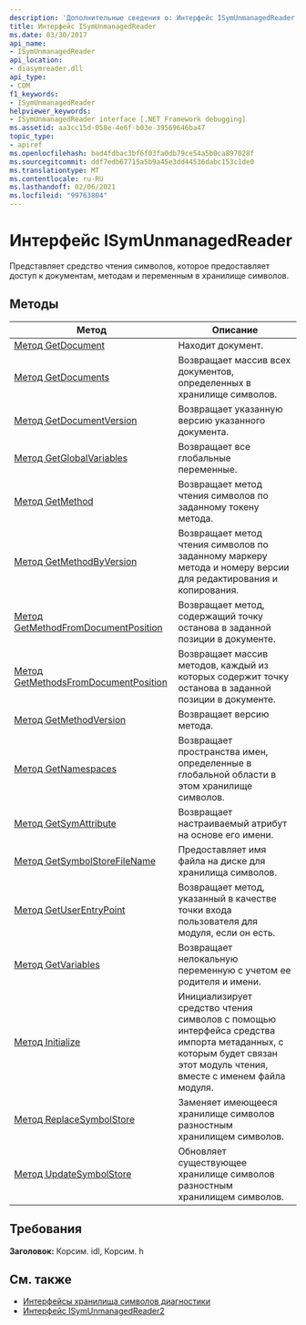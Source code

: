 ```yaml
---
description: 'Дополнительные сведения о: Интерфейс ISymUnmanagedReader'
title: Интерфейс ISymUnmanagedReader
ms.date: 03/30/2017
api_name:
- ISymUnmanagedReader
api_location:
- diasymreader.dll
api_type:
- COM
f1_keywords:
- ISymUnmanagedReader
helpviewer_keywords:
- ISymUnmanagedReader interface [.NET Framework debugging]
ms.assetid: aa3cc15d-058e-4e6f-b03e-39569646ba47
topic_type:
- apiref
ms.openlocfilehash: bad4fdbac3bf6f03fa0db79ce54a5b0ca897028f
ms.sourcegitcommit: ddf7edb67715a5b9a45e3dd44536dabc153c1de0
ms.translationtype: MT
ms.contentlocale: ru-RU
ms.lasthandoff: 02/06/2021
ms.locfileid: "99763804"
---
```

# <a name="isymunmanagedreader-interface"></a>Интерфейс ISymUnmanagedReader

Представляет средство чтения символов, которое предоставляет доступ к документам, методам и переменным в хранилище символов.  
  
## <a name="methods"></a>Методы  
  
|Метод|Описание|  
|------------|-----------------|  
|[Метод GetDocument](isymunmanagedreader-getdocument-method.md)|Находит документ.|  
|[Метод GetDocuments](isymunmanagedreader-getdocuments-method.md)|Возвращает массив всех документов, определенных в хранилище символов.|  
|[Метод GetDocumentVersion](isymunmanagedreader-getdocumentversion-method.md)|Возвращает указанную версию указанного документа.|  
|[Метод GetGlobalVariables](isymunmanagedreader-getglobalvariables-method.md)|Возвращает все глобальные переменные.|  
|[Метод GetMethod](isymunmanagedreader-getmethod-method.md)|Возвращает метод чтения символов по заданному токену метода.|  
|[Метод GetMethodByVersion](isymunmanagedreader-getmethodbyversion-method.md)|Возвращает метод чтения символов по заданному маркеру метода и номеру версии для редактирования и копирования.|  
|[Метод GetMethodFromDocumentPosition](isymunmanagedreader-getmethodfromdocumentposition-method.md)|Возвращает метод, содержащий точку останова в заданной позиции в документе.|  
|[Метод GetMethodsFromDocumentPosition](isymunmanagedreader-getmethodsfromdocumentposition-method.md)|Возвращает массив методов, каждый из которых содержит точку останова в заданной позиции в документе.|  
|[Метод GetMethodVersion](isymunmanagedreader-getmethodversion-method.md)|Возвращает версию метода.|  
|[Метод GetNamespaces](isymunmanagedreader-getnamespaces-method.md)|Возвращает пространства имен, определенные в глобальной области в этом хранилище символов.|  
|[Метод GetSymAttribute](isymunmanagedreader-getsymattribute-method.md)|Возвращает настраиваемый атрибут на основе его имени.|  
|[Метод GetSymbolStoreFileName](isymunmanagedreader-getsymbolstorefilename-method.md)|Предоставляет имя файла на диске для хранилища символов.|  
|[Метод GetUserEntryPoint](isymunmanagedreader-getuserentrypoint-method.md)|Возвращает метод, указанный в качестве точки входа пользователя для модуля, если он есть.|  
|[Метод GetVariables](isymunmanagedreader-getvariables-method.md)|Возвращает нелокальную переменную с учетом ее родителя и имени.|  
|[Метод Initialize](isymunmanagedreader-initialize-method.md)|Инициализирует средство чтения символов с помощью интерфейса средства импорта метаданных, с которым будет связан этот модуль чтения, вместе с именем файла модуля.|  
|[Метод ReplaceSymbolStore](isymunmanagedreader-replacesymbolstore-method.md)|Заменяет имеющееся хранилище символов разностным хранилищем символов.|  
|[Метод UpdateSymbolStore](isymunmanagedreader-updatesymbolstore-method.md)|Обновляет существующее хранилище символов разностным хранилищем символов.|  
  
## <a name="requirements"></a>Требования  

 **Заголовок:** Корсим. idl, Корсим. h  
  
## <a name="see-also"></a>См. также

- [Интерфейсы хранилища символов диагностики](diagnostics-symbol-store-interfaces.md)
- [Интерфейс ISymUnmanagedReader2](isymunmanagedreader2-interface.md)
